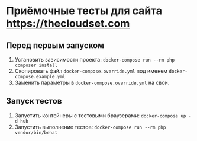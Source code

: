 # Приёмочные тесты для сайта https://thecloudset.com

## Перед первым запуском
1. Установить зависимости проекта: `docker-compose run --rm php composer install`
1. Скопировать файл `docker-compose.override.yml` под именем `docker-compose.example.yml`
1. Заменить параметры в `docker-compose.override.yml` на свои.

## Запуск тестов
1. Запустить контейнеры с тестовыми браузерами: `docker-compose up -d hub`
1. Запустить выполнение тестов: `docker-compose run --rm php vendor/bin/behat`
